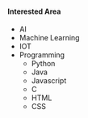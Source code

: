 #### Interested Area 

* AI 
* Machine Learning 
* IOT 
* Programming 
  * Python 
  * Java 
  * Javascript 
  * C 
  * HTML 
  * CSS 


  
